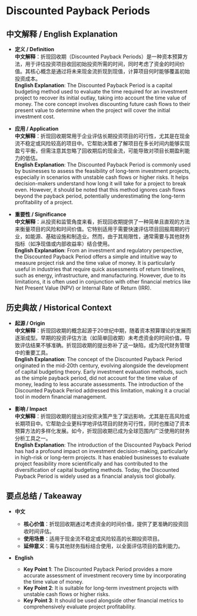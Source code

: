 # Discounted Payback Periods

## 中文解释 / English Explanation

* **定义 / Definition**  
  **中文解释**：折现回收期（Discounted Payback Periods）是一种资本预算方法，用于评估投资项目收回初始投资所需的时间，同时考虑了资金的时间价值。其核心概念是通过将未来现金流折现到现值，计算项目何时能够覆盖初始投资成本。  
  **English Explanation**: The Discounted Payback Period is a capital budgeting method used to evaluate the time required for an investment project to recover its initial outlay, taking into account the time value of money. The core concept involves discounting future cash flows to their present value to determine when the project will cover the initial investment cost.

* **应用 / Application**  
  **中文解释**：折现回收期常用于企业评估长期投资项目的可行性，尤其是在现金流不稳定或风险较高的项目中。它帮助决策者了解项目在多长时间内能够实现盈亏平衡，但需注意其忽略了回收期后的现金流，可能导致对项目长期盈利能力的低估。  
  **English Explanation**: The Discounted Payback Period is commonly used by businesses to assess the feasibility of long-term investment projects, especially in scenarios with unstable cash flows or higher risks. It helps decision-makers understand how long it will take for a project to break even. However, it should be noted that this method ignores cash flows beyond the payback period, potentially underestimating the long-term profitability of a project.

* **重要性 / Significance**  
  **中文解释**：从投资和监管角度来看，折现回收期提供了一种简单且直观的方法来衡量项目的风险和时间价值。它特别适用于需要快速评估项目回报周期的行业，如能源、基础设施和制造业。然而，由于其局限性，通常需要与其他财务指标（如净现值或内部收益率）结合使用。  
  **English Explanation**: From an investment and regulatory perspective, the Discounted Payback Period offers a simple and intuitive way to measure project risk and the time value of money. It is particularly useful in industries that require quick assessments of return timelines, such as energy, infrastructure, and manufacturing. However, due to its limitations, it is often used in conjunction with other financial metrics like Net Present Value (NPV) or Internal Rate of Return (IRR).

## 历史典故 / Historical Context

* **起源 / Origin**  
  **中文解释**：折现回收期的概念起源于20世纪中期，随着资本预算理论的发展而逐渐成型。早期的投资评估方法（如简单回收期）未考虑资金的时间价值，导致评估结果不够准确。折现回收期的提出弥补了这一缺陷，成为现代财务管理中的重要工具。  
  **English Explanation**: The concept of the Discounted Payback Period originated in the mid-20th century, evolving alongside the development of capital budgeting theory. Early investment evaluation methods, such as the simple payback period, did not account for the time value of money, leading to less accurate assessments. The introduction of the Discounted Payback Period addressed this limitation, making it a crucial tool in modern financial management.

* **影响 / Impact**  
  **中文解释**：折现回收期的提出对投资决策产生了深远影响，尤其是在高风险或长期项目中。它帮助企业更科学地评估项目的财务可行性，同时也推动了资本预算方法的多样化发展。如今，折现回收期已成为全球范围内广泛使用的财务分析工具之一。  
  **English Explanation**: The introduction of the Discounted Payback Period has had a profound impact on investment decision-making, particularly in high-risk or long-term projects. It has enabled businesses to evaluate project feasibility more scientifically and has contributed to the diversification of capital budgeting methods. Today, the Discounted Payback Period is widely used as a financial analysis tool globally.

## 要点总结 / Takeaway

* **中文**  
  - **核心价值**：折现回收期通过考虑资金的时间价值，提供了更准确的投资回收时间评估。  
  - **使用场景**：适用于现金流不稳定或风险较高的长期投资项目。  
  - **延伸意义**：需与其他财务指标结合使用，以全面评估项目的盈利能力。

* **English**  
  - **Key Point 1**: The Discounted Payback Period provides a more accurate assessment of investment recovery time by incorporating the time value of money.  
  - **Key Point 2**: It is suitable for long-term investment projects with unstable cash flows or higher risks.  
  - **Key Point 3**: It should be used alongside other financial metrics to comprehensively evaluate project profitability.